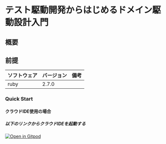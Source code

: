 # テスト駆動開発からはじめるドメイン駆動設計入門

## 概要

## 前提

| ソフトウェア   | バージョン | 備考 |
| :------------- | :--------- | :--- |
| ruby         | 2.7.0     |      |

### Quick Start

#### クラウドIDE使用の場合

##### 以下のリンクからクラウドIDEを起動する

[![Open in Gitpod](https://gitpod.io/button/open-in-gitpod.svg)](https://gitpod.io/#https://github.com/k2works/tdd_itddd)
